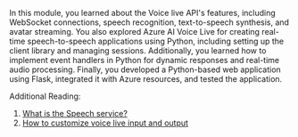 In this module, you learned about the Voice live API's features, including WebSocket connections, speech recognition, text-to-speech synthesis, and avatar streaming. You also explored Azure AI Voice Live for creating real-time speech-to-speech applications using Python, including setting up the client library and managing sessions. Additionally, you learned how to implement event handlers in Python for dynamic responses and real-time audio processing. Finally, you developed a Python-based web application using Flask, integrated it with Azure resources, and tested the application.

Additional Reading:

1. [What is the Speech service?](/azure/cognitive-services/speech-service/)
1. [How to customize voice live input and output](/azure/ai-services/speech-service/voice-live-how-to-customize)